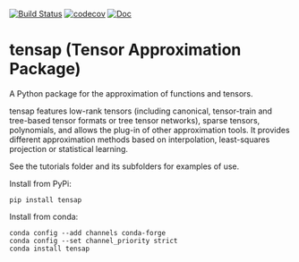[![Build Status](https://travis-ci.org/anthony-nouy/tensap.svg?branch=master)](https://travis-ci.org/anthony-nouy/tensap)
[![codecov](https://codecov.io/gh/anthony-nouy/tensap/branch/master/graph/badge.svg)](https://codecov.io/gh/anthony-nouy/tensap)
[![Doc](https://readthedocs.org/projects/spack/badge/?version=latest)](https://anthony-nouy.github.io/sphinx/tensap/master/)


# tensap (Tensor Approximation Package)

A Python package for the approximation of functions and tensors.

tensap features low-rank tensors (including canonical, tensor-train and tree-based tensor formats or tree tensor networks), sparse tensors, polynomials, and allows the plug-in of other approximation tools. It provides different approximation methods based on interpolation, least-squares projection or statistical learning.

See the tutorials folder and its subfolders for examples of use.

Install from PyPi:

```
pip install tensap
```

Install from conda:

```
conda config --add channels conda-forge
conda config --set channel_priority strict
conda install tensap
```
